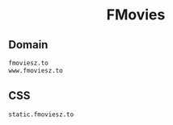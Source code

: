 


<h1 align="center">FMovies</h1>  


## Domain


```html
fmoviesz.to
www.fmoviesz.to
```  


## CSS


```html
static.fmoviesz.to
```  

<br>
